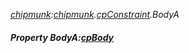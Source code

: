 _[chipmunk](../../modules/chipmunk/chipmunk-module.md):[chipmunk](../../modules/chipmunk/chipmunk-module.md).[cpConstraint](../../modules/chipmunk/chipmunk-cpconstraint.md).BodyA_
##### Property BodyA:[cpBody](../../modules/chipmunk/chipmunk-cpbody.md)
